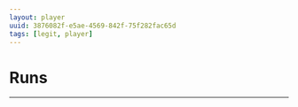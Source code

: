 ```yaml
---
layout: player
uuid: 3876082f-e5ae-4569-842f-75f282fac65d
tags: [legit, player]
---
```


# Runs
---
